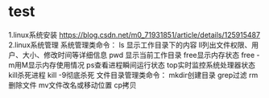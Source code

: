 # test
1.linux系统安装 https://blog.csdn.net/m0_71931851/article/details/125915487
2.linux系统管理
系统管理类命令：
ls 显示工作目录下的内容 ll列出文件权限、用户、大小、修改时间等详细信息 pwd 显示当前工作目录 free显示内存状态 free -m用M显示内存使用情况 
ps查看进程瞬间运行状态 top实时监控系统处理器状态 kill杀死进程 kill -9彻底杀死
文件目录管理类命令：
mkdir创建目录 grep过滤 rm删除文件 mv文件改名或移动位置 cp拷贝 
